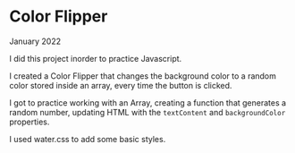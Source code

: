 # Color Flipper

January 2022

I did this project inorder to practice Javascript.

I created a Color Flipper that changes the background color to a random color stored inside an array, every time the button is clicked.

I got to practice working with an Array, creating a function that generates a random number, updating HTML with the `textContent` and `backgroundColor` properties.

I used water.css to add some basic styles.